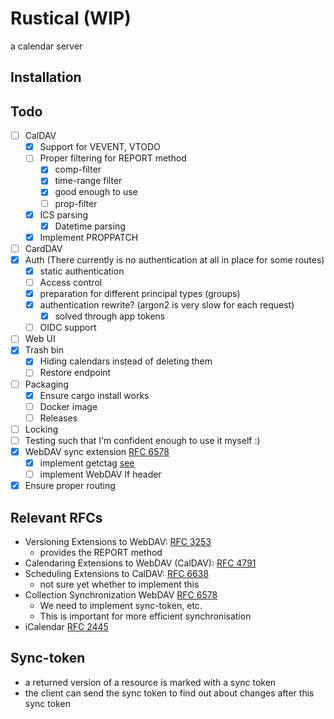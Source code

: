 # Rustical (WIP)

a calendar server

## Installation

## Todo

- [ ] CalDAV
  - [x] Support for VEVENT, VTODO
  - [ ] Proper filtering for REPORT method
    - [x] comp-filter
    - [x] time-range filter
    - [x] good enough to use
    - [ ] prop-filter
  - [x] ICS parsing
    - [x] Datetime parsing
  - [x] Implement PROPPATCH
- [ ] CardDAV
- [x] Auth (There currently is no authentication at all in place for some routes)
  - [x] static authentication
  - [ ] Access control
  - [x] preparation for different principal types (groups)
  - [x] authentication rewrite? (argon2 is very slow for each request)
    - [x] solved through app tokens
  - [ ] OIDC support
- [ ] Web UI
- [x] Trash bin
  - [x] Hiding calendars instead of deleting them
  - [ ] Restore endpoint
- [ ] Packaging
  - [x] Ensure cargo install works
  - [ ] Docker image
  - [ ] Releases
- [ ] Locking
- [ ] Testing such that I'm confident enough to use it myself :)
- [x] WebDAV sync extension [RFC 6578](https://www.rfc-editor.org/rfc/rfc6578)
  - [x] implement getctag [see](https://github.com/apple/ccs-calendarserver/blob/master/doc/Extensions/caldav-ctag.txt)
  - [ ] implement WebDAV If header
- [x] Ensure proper routing

## Relevant RFCs

- Versioning Extensions to WebDAV: [RFC 3253](https://datatracker.ietf.org/doc/html/rfc3253)
  - provides the REPORT method
- Calendaring Extensions to WebDAV (CalDAV): [RFC 4791](https://datatracker.ietf.org/doc/html/rfc4791)
- Scheduling Extensions to CalDAV: [RFC 6638](https://datatracker.ietf.org/doc/html/rfc6638)
  - not sure yet whether to implement this
- Collection Synchronization WebDAV [RFC 6578](https://datatracker.ietf.org/doc/html/rfc6578)
  - We need to implement sync-token, etc.
  - This is important for more efficient synchronisation
- iCalendar [RFC 2445](https://datatracker.ietf.org/doc/html/rfc2445#section-3.10)

## Sync-token

- a returned version of a resource is marked with a sync token
- the client can send the sync token to find out about changes after this sync token
